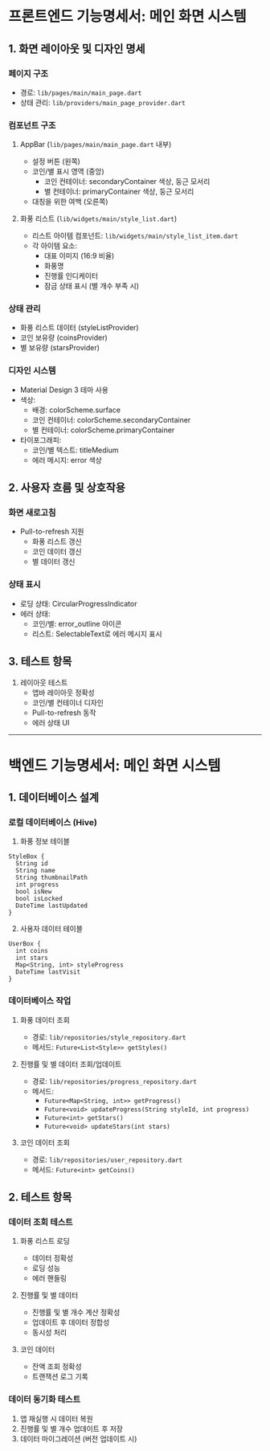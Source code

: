 # 프론트엔드 기능명세서: 메인 화면 시스템

## 1. 화면 레이아웃 및 디자인 명세

### 페이지 구조

- 경로: `lib/pages/main/main_page.dart`
- 상태 관리: `lib/providers/main_page_provider.dart`

### 컴포넌트 구조

1. AppBar (`lib/pages/main/main_page.dart` 내부)

   - 설정 버튼 (왼쪽)
   - 코인/별 표시 영역 (중앙)
     - 코인 컨테이너: secondaryContainer 색상, 둥근 모서리
     - 별 컨테이너: primaryContainer 색상, 둥근 모서리
   - 대칭을 위한 여백 (오른쪽)

2. 화풍 리스트 (`lib/widgets/main/style_list.dart`)
   - 리스트 아이템 컴포넌트: `lib/widgets/main/style_list_item.dart`
   - 각 아이템 요소:
     - 대표 이미지 (16:9 비율)
     - 화풍명
     - 진행률 인디케이터
     - 잠금 상태 표시 (별 개수 부족 시)

### 상태 관리

- 화풍 리스트 데이터 (styleListProvider)
- 코인 보유량 (coinsProvider)
- 별 보유량 (starsProvider)

### 디자인 시스템

- Material Design 3 테마 사용
- 색상:
  - 배경: colorScheme.surface
  - 코인 컨테이너: colorScheme.secondaryContainer
  - 별 컨테이너: colorScheme.primaryContainer
- 타이포그래피:
  - 코인/별 텍스트: titleMedium
  - 에러 메시지: error 색상

## 2. 사용자 흐름 및 상호작용

### 화면 새로고침

- Pull-to-refresh 지원
  - 화풍 리스트 갱신
  - 코인 데이터 갱신
  - 별 데이터 갱신

### 상태 표시

- 로딩 상태: CircularProgressIndicator
- 에러 상태:
  - 코인/별: error_outline 아이콘
  - 리스트: SelectableText로 에러 메시지 표시

## 3. 테스트 항목

1. 레이아웃 테스트
   - 앱바 레이아웃 정확성
   - 코인/별 컨테이너 디자인
   - Pull-to-refresh 동작
   - 에러 상태 UI

---

# 백엔드 기능명세서: 메인 화면 시스템

## 1. 데이터베이스 설계

### 로컬 데이터베이스 (Hive)

1. 화풍 정보 테이블

```
StyleBox {
  String id
  String name
  String thumbnailPath
  int progress
  bool isNew
  bool isLocked
  DateTime lastUpdated
}
```

2. 사용자 데이터 테이블

```
UserBox {
  int coins
  int stars
  Map<String, int> styleProgress
  DateTime lastVisit
}
```

### 데이터베이스 작업

1. 화풍 데이터 조회

   - 경로: `lib/repositories/style_repository.dart`
   - 메서드: `Future<List<Style>> getStyles()`

2. 진행률 및 별 데이터 조회/업데이트

   - 경로: `lib/repositories/progress_repository.dart`
   - 메서드:
     - `Future<Map<String, int>> getProgress()`
     - `Future<void> updateProgress(String styleId, int progress)`
     - `Future<int> getStars()`
     - `Future<void> updateStars(int stars)`

3. 코인 데이터 조회
   - 경로: `lib/repositories/user_repository.dart`
   - 메서드: `Future<int> getCoins()`

## 2. 테스트 항목

### 데이터 조회 테스트

1. 화풍 리스트 로딩

   - 데이터 정확성
   - 로딩 성능
   - 에러 핸들링

2. 진행률 및 별 데이터

   - 진행률 및 별 개수 계산 정확성
   - 업데이트 후 데이터 정합성
   - 동시성 처리

3. 코인 데이터
   - 잔액 조회 정확성
   - 트랜잭션 로그 기록

### 데이터 동기화 테스트

1. 앱 재실행 시 데이터 복원
2. 진행률 및 별 개수 업데이트 후 저장
3. 데이터 마이그레이션 (버전 업데이트 시)
